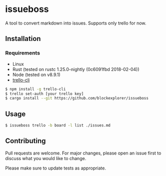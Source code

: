 # issueboss

A tool to convert markdown into issues. Supports only trello for now.

## Installation

### Requirements

* Linux
* Rust (tested on rustc 1.25.0-nightly (0c6091fbd 2018-02-04))
* Node (tested on v8.9.1)
* [trello-cli](https://github.com/mheap/trello-cli)

```bash
$ npm install -g trello-cli
$ trello set-auth [your trello key]
$ cargo install --git https://github.com/blockexplorer/issueboss
```

## Usage

```bash
$ issueboss trello -b board -l list ./issues.md
```

## Contributing

Pull requests are welcome. For major changes, please open an issue first to discuss what you would like to change.

Please make sure to update tests as appropriate.
